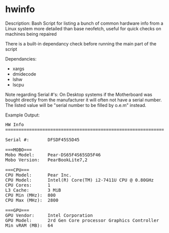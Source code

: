 # hwinfo
Description: Bash Script for listing a bunch of common hardware info from a Linux system
more detailed than base neofetch, useful for quick checks on machines being repaired

There is a built-in dependancy check before running the main part of the script

Dependancies:
 - xargs
 - dmidecode
 - lshw
 - lscpu

Note regarding Serial #'s: On Desktop systems if the Motherboard was bought directly 
from the manufacturer it will often not have a serial number. The listed value will be "serial number to be filled by o.e.m" instead.

Example Output:
<pre>
HW Info
===================================================================================

Serial #:       DFSDF45S5D45

===MOBO===
Mobo Model:     Pear-DS65F4S65SD5F46
Mobo Version:   PearBookLite7,2

===CPU===
CPU Model:      Pear Inc.
CPU Model:      Intel(R) Core(TM) i2-7411U CPU @ 0.80GHz
CPU Cores:      1
L3 Cache:       3 MiB
CPU Min (MHz):  800
CPU Max (MHz):  2800

===GPU===
GPU Vendor:     Intel Corporation
GPU Model:      2rd Gen Core processor Graphics Controller
Min vRAM (MB):  64
</pre>
